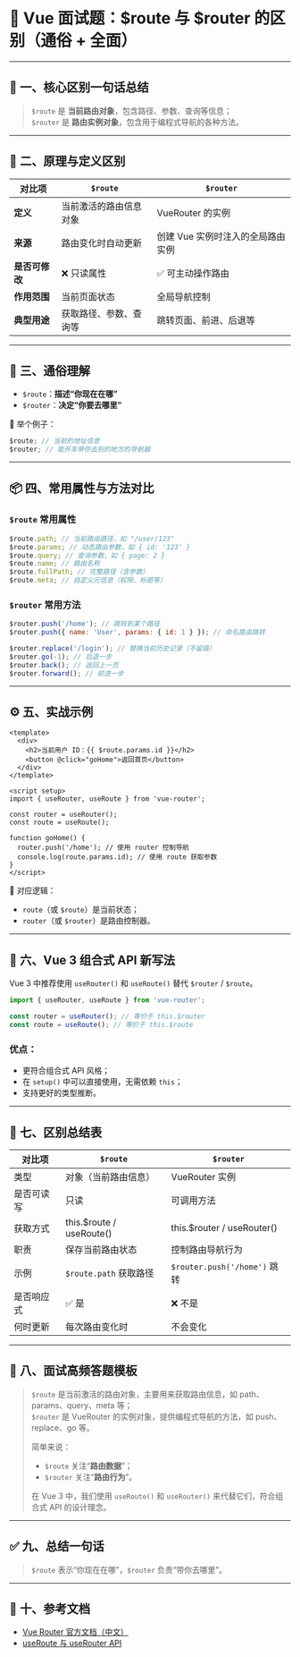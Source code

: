 # 🚦 Vue 面试题：$route 与 $router 的区别（通俗 + 全面）

---

## 🧩 一、核心区别一句话总结

> `$route` 是 **当前路由对象**，包含路径、参数、查询等信息；  
> `$router` 是 **路由实例对象**，包含用于编程式导航的各种方法。

---

## 🧠 二、原理与定义区别

| 对比项         | `$route`               | `$router`                         |
| -------------- | ---------------------- | --------------------------------- |
| **定义**       | 当前激活的路由信息对象 | VueRouter 的实例                  |
| **来源**       | 路由变化时自动更新     | 创建 Vue 实例时注入的全局路由实例 |
| **是否可修改** | ❌ 只读属性            | ✅ 可主动操作路由                 |
| **作用范围**   | 当前页面状态           | 全局导航控制                      |
| **典型用途**   | 获取路径、参数、查询等 | 跳转页面、前进、后退等            |

---

## 🧱 三、通俗理解

- `$route`：**描述“你现在在哪”**
- `$router`：**决定“你要去哪里”**

📘 举个例子：

```js
$route; // 当前的地址信息
$router; // 能开车带你去别的地方的导航器
```

---

## 📦 四、常用属性与方法对比

### `$route` 常用属性

```js
$route.path; // 当前路由路径，如 "/user/123"
$route.params; // 动态路由参数，如 { id: '123' }
$route.query; // 查询参数，如 { page: 2 }
$route.name; // 路由名称
$route.fullPath; // 完整路径（含参数）
$route.meta; // 自定义元信息（权限、标题等）
```

### `$router` 常用方法

```js
$router.push('/home'); // 跳转到某个路径
$router.push({ name: 'User', params: { id: 1 } }); // 命名路由跳转

$router.replace('/login'); // 替换当前历史记录（不留痕）
$router.go(-1); // 后退一步
$router.back(); // 返回上一页
$router.forward(); // 前进一步
```

---

## ⚙️ 五、实战示例

```vue
<template>
  <div>
    <h2>当前用户 ID：{{ $route.params.id }}</h2>
    <button @click="goHome">返回首页</button>
  </div>
</template>

<script setup>
import { useRouter, useRoute } from 'vue-router';

const router = useRouter();
const route = useRoute();

function goHome() {
  router.push('/home'); // 使用 router 控制导航
  console.log(route.params.id); // 使用 route 获取参数
}
</script>
```

🧩 对应逻辑：

- `route`（或 `$route`）是当前状态；
- `router`（或 `$router`）是路由控制器。

---

## 🧭 六、Vue 3 组合式 API 新写法

Vue 3 中推荐使用 `useRouter()` 和 `useRoute()` 替代 `$router` / `$route`。

```js
import { useRouter, useRoute } from 'vue-router';

const router = useRouter(); // 等价于 this.$router
const route = useRoute(); // 等价于 this.$route
```

### 优点：

- 更符合组合式 API 风格；
- 在 `setup()` 中可以直接使用，无需依赖 `this`；
- 支持更好的类型推断。

---

## 🧮 七、区别总结表

| 对比项     | `$route`                 | `$router`                    |
| ---------- | ------------------------ | ---------------------------- |
| 类型       | 对象（当前路由信息）     | VueRouter 实例               |
| 是否可读写 | 只读                     | 可调用方法                   |
| 获取方式   | this.$route / useRoute() | this.$router / useRouter()   |
| 职责       | 保存当前路由状态         | 控制路由导航行为             |
| 示例       | `$route.path` 获取路径   | `$router.push('/home')` 跳转 |
| 是否响应式 | ✅ 是                    | ❌ 不是                      |
| 何时更新   | 每次路由变化时           | 不会变化                     |

---

## 💬 八、面试高频答题模板

> `$route` 是当前激活的路由对象，主要用来获取路由信息，如 path、params、query、meta 等；  
> `$router` 是 VueRouter 的实例对象，提供编程式导航的方法，如 push、replace、go 等。
>
> 简单来说：
>
> - `$route` 关注“**路由数据**”；
> - `$router` 关注“**路由行为**”。
>
> 在 Vue 3 中，我们使用 `useRoute()` 和 `useRouter()` 来代替它们，符合组合式 API 的设计理念。

---

## ✅ 九、总结一句话

> `$route` 表示“你现在在哪”，`$router` 负责“带你去哪里”。

---

## 📘 十、参考文档

- [Vue Router 官方文档（中文）](https://router.vuejs.org/zh/)
- [useRoute 与 useRouter API](https://router.vuejs.org/guide/advanced/composition-api.html)
